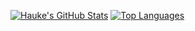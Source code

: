 [![Hauke's GitHub Stats](https://github-readme-stats.vercel.app/api?username=hauketoenjes&show_icons=true&theme=transparent&rank_icon=github)](https://github.com/anuraghazra/github-readme-stats)
[![Top Languages](https://github-readme-stats.vercel.app/api/top-langs/?username=hauketoenjes&layout=compact&theme=transparent&hide_progress=true)](https://github.com/anuraghazra/github-readme-stats)
